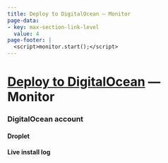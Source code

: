 ```yaml
---
title: Deploy to DigitalOcean — Monitor
page-data:
- key: max-section-link-level
  value: 4
page-footer: |
  <script>monitor.start();</script>
---
```



[Deploy to DigitalOcean](/deploy) —<br> Monitor
===============================================


### DigitalOcean account

<div id="digitalocean-account-widget" class="widget"></div>


#### Droplet

<div id="droplet-widget" class="widget"></div>
<div id="droplet-legend" class="full"></div>

<div id="action-widget" class="widget"></div>


#### Live install log

<div id="monitor-legend" class="full"></div>
